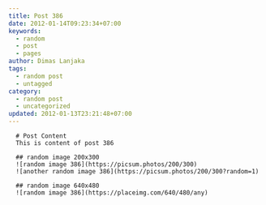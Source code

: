 ```yaml
---
title: Post 386
date: 2012-01-14T09:23:34+07:00
keywords:
  - random
  - post
  - pages
author: Dimas Lanjaka
tags:
  - random post
  - untagged
category:
  - random post
  - uncategorized
updated: 2012-01-13T23:21:48+07:00
---
```


      # Post Content
      This is content of post 386

      ## random image 200x300
      ![random image 386](https://picsum.photos/200/300)
      ![another random image 386](https://picsum.photos/200/300?random=1)

      ## random image 640x480
      ![random image 386](https://placeimg.com/640/480/any)
      